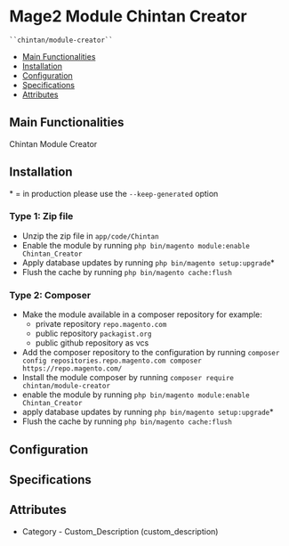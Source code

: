 # Mage2 Module Chintan Creator

    ``chintan/module-creator``

 - [Main Functionalities](#markdown-header-main-functionalities)
 - [Installation](#markdown-header-installation)
 - [Configuration](#markdown-header-configuration)
 - [Specifications](#markdown-header-specifications)
 - [Attributes](#markdown-header-attributes)


## Main Functionalities
Chintan Module Creator

## Installation
\* = in production please use the `--keep-generated` option

### Type 1: Zip file

 - Unzip the zip file in `app/code/Chintan`
 - Enable the module by running `php bin/magento module:enable Chintan_Creator`
 - Apply database updates by running `php bin/magento setup:upgrade`\*
 - Flush the cache by running `php bin/magento cache:flush`

### Type 2: Composer

 - Make the module available in a composer repository for example:
    - private repository `repo.magento.com`
    - public repository `packagist.org`
    - public github repository as vcs
 - Add the composer repository to the configuration by running `composer config repositories.repo.magento.com composer https://repo.magento.com/`
 - Install the module composer by running `composer require chintan/module-creator`
 - enable the module by running `php bin/magento module:enable Chintan_Creator`
 - apply database updates by running `php bin/magento setup:upgrade`\*
 - Flush the cache by running `php bin/magento cache:flush`


## Configuration




## Specifications




## Attributes

 - Category - Custom_Description (custom_description)

